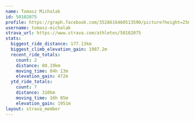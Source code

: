 ```yaml
---
name: Tomasz Michalak
id: 50102075
profile: https://graph.facebook.com/3528616460513590/picture?height=256&width=256
username: tomasz-michalak
strava_url: https://www.strava.com/athletes/50102075
stats:
  biggest_ride_distance: 177.13km
  biggest_climb_elevation_gain: 1987.2m
  recent_ride_totals:
    count: 2
    distance: 80.19km
    moving_time: 04h 13m
    elevation_gain: 472m
  ytd_ride_totals:
    count: 7
    distance: 310km
    moving_time: 16h 05m
    elevation_gain: 1951m
layout: strava_member
--- 
```

